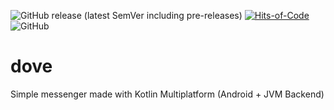 ![GitHub release (latest SemVer including pre-releases)](https://img.shields.io/github/v/release/y9neon/dove?include_prereleases) [![Hits-of-Code](https://hitsofcode.com/github/y9neon/dove?branch=master)](https://hitsofcode.com/github/y9neon/dove/view)  ![GitHub](https://img.shields.io/github/license/y9neon/dove)
# dove
Simple messenger made with Kotlin Multiplatform (Android + JVM Backend)

